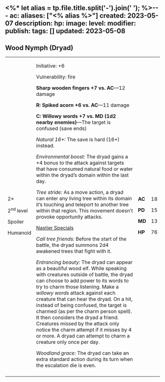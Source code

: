 <%* let alias = tp.file.title.split('-').join(' '); %>---
ac: 
aliases: ["<% alias %>"]
created: 2023-05-07
description: 
hp: 
image: 
level: 
modifier: 
publish: 
tags: []
updated: 2023-05-08
---

## Wood Nymph (Dryad)

<table>
<colgroup>
<col style="width: 16%" />
<col style="width: 72%" />
<col style="width: 5%" />
<col style="width: 5%" />
</colgroup>
<tbody>
<tr class="odd">
<td><p>2×</p>
<p>2<sup>nd</sup> level</p>
<p>Spoiler</p>
<p>Humanoid</p></td>
<td><p>Initiative: +6</p>
<p>Vulnerability: fire</p>
<p><strong>Sharp wooden fingers +7 vs. AC</strong>—12 damage</p>
<p><strong>R: Spiked acorn +6 vs. AC</strong>—11 damage</p>
<p><strong>C: Willowy words +7 vs. MD (1d2 nearby enemies)</strong>—The
target is confused (save ends)</p>
<p><em>Natural 16+:</em> The save is hard (16+) instead.</p>
<p><em>Environmental boost:</em> The dryad gains a +4 bonus to the
attack against targets that have consumed natural food or water within
the dryad’s domain within the last day.</p>
<p><em>Tree stride:</em> As a move action, a dryad can enter any living
tree within its domain it’s touching and teleport to another tree within
that region. This movement doesn’t provoke opportunity attacks.</p>
<p><u>Nastier Specials</u></p>
<p><em>Call tree friends:</em> Before the start of the battle, the dryad
summons 2d4 awakened trees that fight with it.</p>
<p><em>Entrancing beauty:</em> The dryad can appear as a beautiful wood
elf. While speaking with creatures outside of battle, the dryad can
choose to add power to its words to try to charm those listening. Make a
<em>willowy words</em> attack against each creature that can hear the
dryad. On a hit, instead of being confused, the target is charmed (as
per the charm person spell). It then considers the dryad a friend.
Creatures missed by the attack only notice the charm attempt if it
misses by 4 or more. A dryad can attempt to charm a creature only once
per day.</p>
<p><em>Woodland grace:</em> The dryad can take an extra standard action
during its turn when the escalation die is even.</p></td>
<td><p><strong>AC</strong></p>
<p><strong>PD</strong></p>
<p><strong>MD</strong></p>
<p><strong>HP</strong></p></td>
<td><p>18</p>
<p>15</p>
<p>13</p>
<p>76</p></td>
</tr>
<tr class="even">
<td></td>
<td></td>
<td></td>
<td></td>
</tr>
</tbody>
</table>
